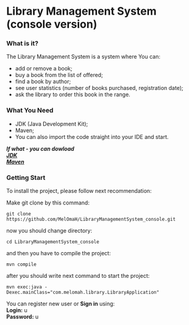 # Library Management System (console version)<br>

### What is it?<br>
The Library Management System is a system where You can: <br>
- add or remove a book;
- buy a book from the list of offered;
- find a book by author;
- see user statistics (number of books purchased, registration date);
- ask the library to order this book in the range.<br>

### What You Need<br>
+ JDK (Java Development Kit);<br>
+ Maven;<br>
+ You can also import the code straight into your IDE and start.<br>

***If what - you can dowload*** <br>
***[JDK](https://www.oracle.com/java/technologies/javase-jdk15-downloads.html)*** <br>
***[Maven](https://apache.ip-connect.vn.ua/maven/maven-3/3.6.3/binaries/apache-maven-3.6.3-bin.zip)*** <br>

### Getting Start<br>
To install the project, please follow next recommendation:<br>

Make git clone by this command:
```
git clone https://github.com/MelOmaH/LibraryManagementSystem_console.git
```
now you should change directory:
```
cd LibraryManagementSystem_console
```
and then you have to compile the project: <br>

```
mvn compile
```
after you should write next command to start the project: 
```
mvn exec:java -Dexec.mainClass="com.melomah.library.LibraryApplication"
```

You can register new user or **Sign in** using:<br>
**Login:** u <br>
**Password:** u <br>
